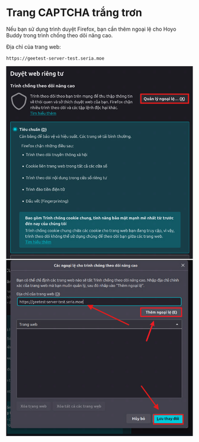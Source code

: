 # Trang CAPTCHA trắng trơn

Nếu bạn sử dụng trình duyệt Firefox, bạn cần thêm ngoại lệ cho Hoyo Buddy trong trình chống theo dõi nâng cao.

Địa chỉ của trang web:

```plaintext
https://geetest-server-test.seria.moe
```

![demo1](../../../../src/assets/images/firefox-demo1-vi.png)
![demo2](../../../../src/assets/images/firefox-demo2-vi.png)
